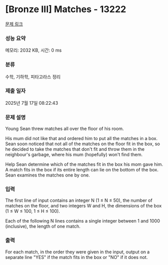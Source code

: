 # [Bronze III] Matches - 13222 

[문제 링크](https://www.acmicpc.net/problem/13222) 

### 성능 요약

메모리: 2032 KB, 시간: 0 ms

### 분류

수학, 기하학, 피타고라스 정리

### 제출 일자

2025년 7월 17일 08:22:43

### 문제 설명

<p>Young Sean threw matches all over the floor of his room.</p>

<p>His mum did not like that and ordered him to put all the matches in a box. Sean soon noticed that not all of the matches on the floor fit in the box, so he decided to take the matches that don't fit and throw them in the neighbour's garbage, where his mum (hopefully) won't find them.</p>

<p>Help Sean determine which of the matches fit in the box his mom gave him. A match fits in the box if its entire length can lie on the bottom of the box. Sean examines the matches one by one.</p>

### 입력 

 <p>The first line of input contains an integer N (1 ≤ N ≤ 50), the number of matches on the floor, and two integers W and H, the dimensions of the box (1 ≤ W ≤ 100, 1 ≤ H ≤ 100).</p>

<p>Each of the following N lines contains a single integer between 1 and 1000 (inclusive), the length of one match.</p>

### 출력 

 <p>For each match, in the order they were given in the input, output on a separate line "YES" if the match fits in the box or "NO" if it does not.</p>

